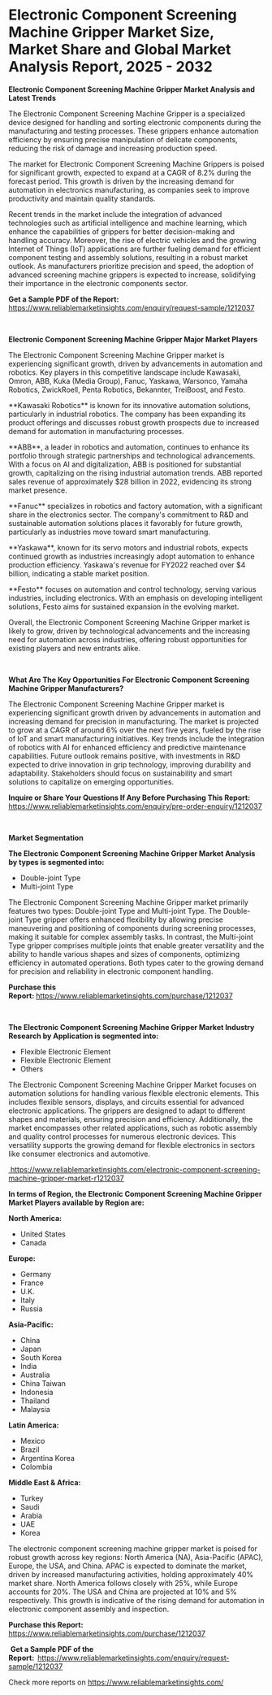 <p><h1>Electronic Component Screening Machine Gripper Market Size, Market Share and Global Market Analysis Report, 2025 - 2032</h1></p><p><strong>Electronic Component Screening Machine Gripper Market Analysis and Latest Trends</strong></p>
<p><p>The Electronic Component Screening Machine Gripper is a specialized device designed for handling and sorting electronic components during the manufacturing and testing processes. These grippers enhance automation efficiency by ensuring precise manipulation of delicate components, reducing the risk of damage and increasing production speed. </p><p>The market for Electronic Component Screening Machine Grippers is poised for significant growth, expected to expand at a CAGR of 8.2% during the forecast period. This growth is driven by the increasing demand for automation in electronics manufacturing, as companies seek to improve productivity and maintain quality standards. </p><p>Recent trends in the market include the integration of advanced technologies such as artificial intelligence and machine learning, which enhance the capabilities of grippers for better decision-making and handling accuracy. Moreover, the rise of electric vehicles and the growing Internet of Things (IoT) applications are further fueling demand for efficient component testing and assembly solutions, resulting in a robust market outlook. As manufacturers prioritize precision and speed, the adoption of advanced screening machine grippers is expected to increase, solidifying their importance in the electronic components sector.</p></p>
<p><strong>Get a Sample PDF of the Report:&nbsp;</strong> <a href="https://www.reliablemarketinsights.com/enquiry/request-sample/1212037?utm_campaign=2988&utm_medium=2&utm_source=Github&utm_content=ia&utm_term=24032025&utm_id=electronic-component-screening-machine-gripper">https://www.reliablemarketinsights.com/enquiry/request-sample/1212037</a></p>
<p>&nbsp;</p>
<p><strong>Electronic Component Screening Machine Gripper Major Market Players</strong></p>
<p><p>The Electronic Component Screening Machine Gripper market is experiencing significant growth, driven by advancements in automation and robotics. Key players in this competitive landscape include Kawasaki, Omron, ABB, Kuka (Media Group), Fanuc, Yaskawa, Warsonco, Yamaha Robotics, ZwickRoell, Penta Robotics, Bekannter, TreiBoost, and Festo.</p><p>**Kawasaki Robotics** is known for its innovative automation solutions, particularly in industrial robotics. The company has been expanding its product offerings and discusses robust growth prospects due to increased demand for automation in manufacturing processes.</p><p>**ABB**, a leader in robotics and automation, continues to enhance its portfolio through strategic partnerships and technological advancements. With a focus on AI and digitalization, ABB is positioned for substantial growth, capitalizing on the rising industrial automation trends. ABB reported sales revenue of approximately $28 billion in 2022, evidencing its strong market presence.</p><p>**Fanuc** specializes in robotics and factory automation, with a significant share in the electronics sector. The company's commitment to R&D and sustainable automation solutions places it favorably for future growth, particularly as industries move toward smart manufacturing.</p><p>**Yaskawa**, known for its servo motors and industrial robots, expects continued growth as industries increasingly adopt automation to enhance production efficiency. Yaskawa's revenue for FY2022 reached over $4 billion, indicating a stable market position.</p><p>**Festo** focuses on automation and control technology, serving various industries, including electronics. With an emphasis on developing intelligent solutions, Festo aims for sustained expansion in the evolving market.</p><p>Overall, the Electronic Component Screening Machine Gripper market is likely to grow, driven by technological advancements and the increasing need for automation across industries, offering robust opportunities for existing players and new entrants alike.</p></p>
<p>&nbsp;</p>
<p><strong>What Are The Key Opportunities For Electronic Component Screening Machine Gripper Manufacturers?</strong></p>
<p><p>The Electronic Component Screening Machine Gripper market is experiencing significant growth driven by advancements in automation and increasing demand for precision in manufacturing. The market is projected to grow at a CAGR of around 6% over the next five years, fueled by the rise of IoT and smart manufacturing initiatives. Key trends include the integration of robotics with AI for enhanced efficiency and predictive maintenance capabilities. Future outlook remains positive, with investments in R&D expected to drive innovation in grip technology, improving durability and adaptability. Stakeholders should focus on sustainability and smart solutions to capitalize on emerging opportunities.</p></p>
<p><strong>Inquire or Share Your Questions If Any Before Purchasing This Report:</strong> <a href="https://www.reliablemarketinsights.com/enquiry/pre-order-enquiry/1212037?utm_campaign=2988&utm_medium=2&utm_source=Github&utm_content=ia&utm_term=24032025&utm_id=electronic-component-screening-machine-gripper">https://www.reliablemarketinsights.com/enquiry/pre-order-enquiry/1212037</a></p>
<p>&nbsp;</p>
<p><strong>Market Segmentation</strong></p>
<p><strong>The Electronic Component Screening Machine Gripper Market Analysis by types is segmented into:</strong></p>
<p><ul><li>Double-joint Type</li><li>Multi-joint Type</li></ul></p>
<p><p>The Electronic Component Screening Machine Gripper market primarily features two types: Double-joint Type and Multi-joint Type. The Double-joint Type gripper offers enhanced flexibility by allowing precise maneuvering and positioning of components during screening processes, making it suitable for complex assembly tasks. In contrast, the Multi-joint Type gripper comprises multiple joints that enable greater versatility and the ability to handle various shapes and sizes of components, optimizing efficiency in automated operations. Both types cater to the growing demand for precision and reliability in electronic component handling.</p></p>
<p><strong>Purchase this Report:&nbsp;</strong><a href="https://www.reliablemarketinsights.com/purchase/1212037?utm_campaign=2988&utm_medium=2&utm_source=Github&utm_content=ia&utm_term=24032025&utm_id=electronic-component-screening-machine-gripper">https://www.reliablemarketinsights.com/purchase/1212037</a></p>
<p>&nbsp;</p>
<p><strong>The Electronic Component Screening Machine Gripper Market Industry Research by Application is segmented into:</strong></p>
<p><ul><li>Flexible Electronic Element</li><li>Flexible Electronic Element</li><li>Others</li></ul></p>
<p><p>The Electronic Component Screening Machine Gripper Market focuses on automation solutions for handling various flexible electronic elements. This includes flexible sensors, displays, and circuits essential for advanced electronic applications. The grippers are designed to adapt to different shapes and materials, ensuring precision and efficiency. Additionally, the market encompasses other related applications, such as robotic assembly and quality control processes for numerous electronic devices. This versatility supports the growing demand for flexible electronics in sectors like consumer electronics and automotive.</p></p>
<p><a href="https://www.reliablemarketinsights.com/electronic-component-screening-machine-gripper-market-r1212037?utm_campaign=2988&utm_medium=2&utm_source=Github&utm_content=ia&utm_term=24032025&utm_id=electronic-component-screening-machine-gripper">&nbsp;https://www.reliablemarketinsights.com/electronic-component-screening-machine-gripper-market-r1212037</a></p>
<p><strong>In terms of Region, the Electronic Component Screening Machine Gripper Market Players available by Region are:</strong></p>
<p>
    <p> <strong> North America: </strong>
        <ul>
            <li>United States</li>
            <li>Canada</li>
        </ul>
        </p> 
    <p> <strong> Europe: </strong>
        <ul>
            <li>Germany</li>
            <li>France</li>
            <li>U.K.</li>
            <li>Italy</li>
            <li>Russia</li>
        </ul>
        </p> 
    <p> <strong> Asia-Pacific: </strong>
        <ul>
            <li>China</li>
            <li>Japan</li>
            <li>South Korea</li>
            <li>India</li>
            <li>Australia</li>
            <li>China Taiwan</li>
            <li>Indonesia</li>
            <li>Thailand</li>
            <li>Malaysia</li>
        </ul>
        </p> 
    <p> <strong> Latin America: </strong>
        <ul>
            <li>Mexico</li>
            <li>Brazil</li>
            <li>Argentina Korea</li>
            <li>Colombia</li>
        </ul>
        </p> 
    <p> <strong> Middle East & Africa: </strong>
        <ul>
            <li>Turkey</li>
            <li>Saudi</li>
            <li>Arabia</li>
            <li>UAE</li>
            <li>Korea</li>
        </ul>
    </p>
    </p>
<p><p>The electronic component screening machine gripper market is poised for robust growth across key regions: North America (NA), Asia-Pacific (APAC), Europe, the USA, and China. APAC is expected to dominate the market, driven by increased manufacturing activities, holding approximately 40% market share. North America follows closely with 25%, while Europe accounts for 20%. The USA and China are projected at 10% and 5% respectively. This growth is indicative of the rising demand for automation in electronic component assembly and inspection.</p></p>
<p><strong>Purchase this Report: </strong><a href="https://www.reliablemarketinsights.com/purchase/1212037?utm_campaign=2988&utm_medium=2&utm_source=Github&utm_content=ia&utm_term=24032025&utm_id=electronic-component-screening-machine-gripper">https://www.reliablemarketinsights.com/purchase/1212037</a></p>
<p>&nbsp;<strong>Get a Sample PDF of the Report:&nbsp;&nbsp;</strong><a href="https://www.reliablemarketinsights.com/enquiry/request-sample/1212037?utm_campaign=2988&utm_medium=2&utm_source=Github&utm_content=ia&utm_term=24032025&utm_id=electronic-component-screening-machine-gripper">https://www.reliablemarketinsights.com/enquiry/request-sample/1212037</a></p>
<p><strong></strong></p>
<p>Check more reports on <a href="https://www.reliablemarketinsights.com/?utm_campaign=2988&utm_medium=2&utm_source=Github&utm_content=ia&utm_term=24032025&utm_id=electronic-component-screening-machine-gripper">https://www.reliablemarketinsights.com/</a></p>